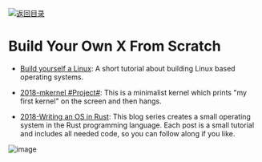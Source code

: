 [![返回目录](https://user-images.githubusercontent.com/5803001/38079637-ff0abcf0-3371-11e8-9b76-ad651620afc7.jpg)](https://github.com/wxyyxc1992/Awesome-Lists)

# Build Your Own X From Scratch

- [Build yourself a Linux](https://github.com/MichielDerhaeg/build-linux): A short tutorial about building Linux based operating systems.

* [2018-mkernel #Project#](https://github.com/arjun024/mkeykernel?subject=os): This is a minimalist kernel which prints "my first kernel" on the screen and then hangs.

* [2018-Writing an OS in Rust](https://os.phil-opp.com/): This blog series creates a small operating system in the Rust programming language. Each post is a small tutorial and includes all needed code, so you can follow along if you like.

![image](https://user-images.githubusercontent.com/5803001/51801467-483f3580-2279-11e9-8668-f57d002b58f2.png)

